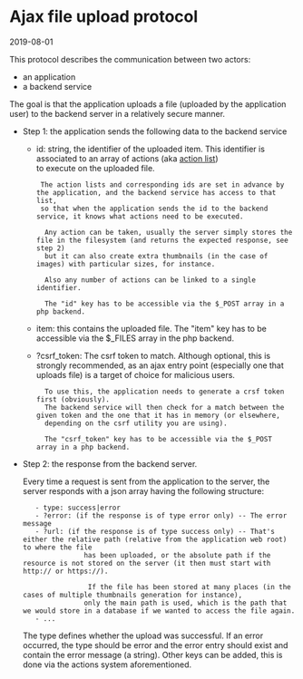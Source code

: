 Ajax file upload protocol
===================
2019-08-01


This protocol describes the communication between two actors:

- an application
- a backend service

The goal is that the application uploads a file (uploaded by the application user) to the backend server in a
relatively secure manner.

- Step 1: the application sends the following data to the backend service

     - id: string, the identifier of the uploaded item. This identifier is associated to an array of
            actions (aka [action list](https://github.com/lingtalfi/Light_AjaxFileUploadManager/blob/master/doc/pages/action-list.md))  
            to execute on the uploaded file.
            
            The action lists and corresponding ids are set in advance by the application, and the backend service has access to that list,
            so that when the application sends the id to the backend service, it knows what actions need to be executed.

             Any action can be taken, usually the server simply stores the file in the filesystem (and returns the expected response, see step 2)
             but it can also create extra thumbnails (in the case of images) with particular sizes, for instance.

             Also any number of actions can be linked to a single identifier.

             The "id" key has to be accessible via the $_POST array in a php backend.

     - item: this contains the uploaded file.
                 The "item" key has to be accessible via the $_FILES array in the php backend.

     - ?csrf_token: The csrf token to match.
             Although optional, this is strongly recommended, as an ajax entry point (especially one that uploads file)
             is a target of choice for malicious users.
             
             To use this, the application needs to generate a crsf token first (obviously).
             The backend service will then check for a match between the given token and the one that it has in memory (or elsewhere,
             depending on the csrf utility you are using).

             The "csrf_token" key has to be accessible via the $_POST array in a php backend.


- Step 2: the response from the backend server.

     Every time a request is sent from the application to the server, the server responds with a json array having the following structure:

         - type: success|error
         - ?error: (if the response is of type error only) -- The error message
         - ?url: (if the response is of type success only) -- That's either the relative path (relative from the application web root) to where the file
                     has been uploaded, or the absolute path if the resource is not stored on the server (it then must start with http:// or https://).
                     
                      If the file has been stored at many places (in the cases of multiple thumbnails generation for instance),
                     only the main path is used, which is the path that we would store in a database if we wanted to access the file again.
         - ...

     The type defines whether the upload was successful.
     If an error occurred, the type should be error and the error entry should exist and contain the error message (a string).
     Other keys can be added, this is done via the actions system aforementioned.


